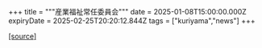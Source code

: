 +++
title = """産業福祉常任委員会"""
date = 2025-01-08T15:00:00.000Z
expiryDate = 2025-02-25T20:20:12.844Z
tags = ["kuriyama","news"]
+++


[[source]](https://www.town.kuriyama.hokkaido.jp/site/gikai/29932.html)
